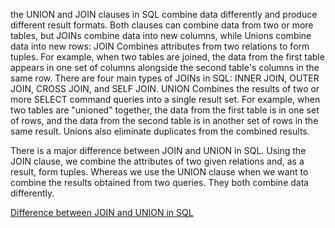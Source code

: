 the UNION and JOIN clauses in SQL combine data differently and produce different result formats. Both clauses can combine data from two or more tables, but JOINs combine data into new columns, while Unions combine data into new rows:
JOIN
Combines attributes from two relations to form tuples. For example, when two tables are joined, the data from the first table appears in one set of columns alongside the second table's columns in the same row. There are four main types of JOINs in SQL: INNER JOIN, OUTER JOIN, CROSS JOIN, and SELF JOIN.
UNION
Combines the results of two or more SELECT command queries into a single result set. For example, when two tables are "unioned" together, the data from the first table is in one set of rows, and the data from the second table is in another set of rows in the same result. Unions also eliminate duplicates from the combined results.

There is a major difference between JOIN and UNION in SQL. Using the JOIN clause, we combine the attributes of two given relations and, as a result, form tuples. Whereas we use the UNION clause when we want to combine the results obtained from two queries. They both combine data differently.

[Difference between JOIN and UNION in SQL](https://www.geeksforgeeks.org/difference-between-join-and-union-in-sql/)

